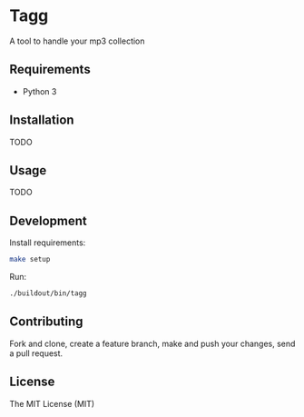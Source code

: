 # Tagg

A tool to handle your mp3 collection

## Requirements

- Python 3

## Installation

TODO

## Usage

TODO

## Development

Install requirements:

```sh
make setup
```

Run:

```sh
./buildout/bin/tagg
```

## Contributing

Fork and clone, create a feature branch, make and push your changes, send a pull request.

## License

The MIT License (MIT)
